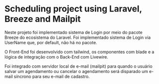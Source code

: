 # Scheduling project using Laravel, Breeze and  Mailpit

Neste projeto foi implementado sistema de Login por meio do pacote Breeze do ecosistema do Laravel. Foi implementado sistema de Login via UserName que, por default, não há no pacote.

O Front-End foi desenvolvido com tailwind, os componentes com blade e a lógica de integração com o Back-End com Livewire.

Foi integrado com servidor local de e-mail (mailpit) para quando o usuário salvar um agendamento ou cancelar o agendamento será disparado um e-mail síncrono para seu e-mail de cadastro.
